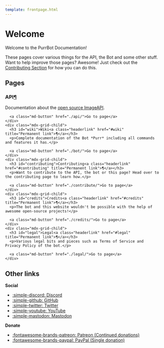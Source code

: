 ```yaml
---
template: frontpage.html
---
```


# Welcome
Welcome to the PurrBot Documentation!

These pages cover various things for the API, the Bot and some other stuff.  
Want to help improve those pages? Awesome! Just check out the [Contributing Section](#contributing) for how you can do this.

## Pages

<div class="mdx-grid-container">
  <div class="mdx-grid-wrapper">
    <div class="mdx-grid-child">
      <h3 id="api">API<a class="headerlink" href="#api" title="Permanent link">¶</a></h3>
      <p>Documentation about the <a href="https://github.com/purrbot-site/ImageAPI" target="_blank">open source ImageAPI</a>.</p>
      
      <a class="md-button" href="./api/">Go to page</a>
    </div>
    <div class="mdx-grid-child">
      <h3 id="wiki">Wiki<a class="headerlink" href="#wiki" title="Permanent link">¶</a></h3>
      <p>Complete documentation of the Bot *Purr* including all commands and features it has.</p>
      
      <a class="md-button" href="./bot/">Go to page</a>
    </div>
    <div class="mdx-grid-child">
      <h3 id="contributing">Contributing<a class="headerlink" href="#contributing" title="Permanent link">¶</a></h3>
      <p>Want to contribute to the API, the bot or this page? Head over to the contributing page to learn how.</p>
      
      <a class="md-button" href="./contribute/">Go to page</a>
    </div>
    <div class="mdx-grid-child">
      <h3 id="credits">Credits<a class="headerlink" href="#credits" title="Permanent link">¶</a></h3>
      <p>The bot and this website wouldn't be possible with the help of awesome open-source projects!</p>
      
      <a class="md-button" href="./credits/">Go to page</a>
    </div>
    <div class="mdx-grid-child">
      <h3 id="legal">Legal<a class="headerlink" href="#legal" title="Permanent link">¶</a></h3>
      <p>Various legal bits and pieces such as Terms of Service and Privacy Policy of the bot.</p>
      
      <a class="md-button" href="./legal/">Go to page</a>
    </div>
  </div>
</div>

## Other links
**Social**

- [:simple-discord: Discord](https://purrbot.site/discord)
- [:simple-github: GitHub](https://purrbot.site/github)
- [:simple-twitter: Twitter](https://purrbot.site/twitter)
- [:simple-youtube: YouTube](https://purrbot.site/youtube)
- [:simple-mastodon: Mastodon](https://purrbot.site/mastodon)

**Donate**

- [:fontawesome-brands-patreon: Patreon (Continued donations)](https://patreon.com/andre_601)
- [:fontawesome-brands-paypal: PayPal (Single donation)](https://purrbot.site/donate)
